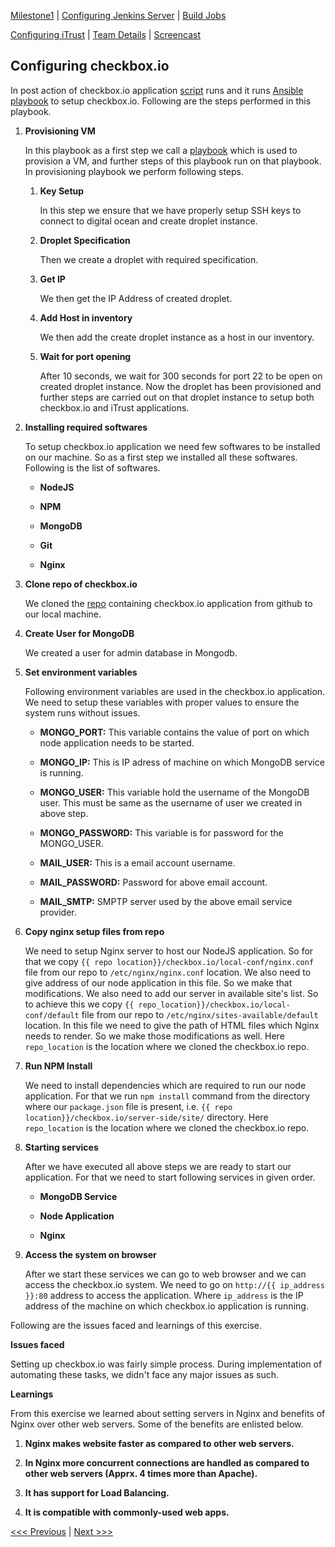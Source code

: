 [Milestone1](README.md) | [Configuring Jenkins Server](Jenkins.md) | [Build Jobs](JenkinsJobBuilder.md)

[Configuring iTrust](ITrust.md) | [Team Details](Team.md) | [Screencast](Screencast.md)

Configuring checkbox.io
----------------------------------

In post action of checkbox.io application [script](/final/post-build/checkbox-post-action.sh) runs and it runs [Ansible playbook](/final/post-build/checkbox-playbook.yml) to setup checkbox.io. Following are the steps performed in this playbook.
	
1. **Provisioning VM**

	In this playbook as a first step we call a [playbook](/final/post-build/provisioning-vm.yml) which is used to provision a VM, and further steps of this playbook run on that playbook. In provisioning playbook we perform following steps.
	
	1. **Key Setup**
	
		In this step we ensure that we have properly setup SSH keys to connect to digital ocean and create droplet instance.
	
	2. **Droplet Specification**
	
		Then we create a droplet with required specification.
	
	3. **Get IP**
	
		We then get the IP Address of created droplet.
	
	4. **Add Host in inventory**
	
		We then add the create droplet instance as a host in our inventory.
		
	5. **Wait for port opening**
	
		After 10 seconds, we wait for 300 seconds for port 22 to be open on created droplet instance. Now the droplet has been provisioned and further steps are carried out on that droplet instance to setup both checkbox.io and iTrust applications.
	
2. **Installing required softwares**
	
	To setup checkbox.io application we need few softwares to be installed on our machine. So as a first step we installed all these softwares. Following is the list of softwares.
	
	- **NodeJS**
	
	- **NPM**
	
	- **MongoDB**
	
	- **Git**
	
	- **Nginx**

3. **Clone repo of checkbox.io**

	We cloned the [repo](https://github.com/chrisparnin/checkbox.io.git) containing checkbox.io application from github to our local machine.

4. **Create User for MongoDB**

	We created a user for admin database in Mongodb.
	
5. **Set environment variables**

	Following environment variables are used in the checkbox.io application. We need to setup these variables with proper values to ensure the system runs without issues.
	
	- **MONGO_PORT:** This variable contains the value of port on which node application needs to be started. 
	
	- **MONGO_IP:** This is IP adress of machine on which MongoDB service is running.
	
	- **MONGO_USER:** This variable hold the username of the MongoDB user. This must be same as the username of user we created in above step.
	
	- **MONGO_PASSWORD:** This variable is for password for the MONGO_USER.
	
	- **MAIL_USER:** This is a email account username. 
	
	- **MAIL_PASSWORD:** Password for above email account.
	
	- **MAIL_SMTP:** SMPTP server used by the above email service provider.
	
6. **Copy nginx setup files from repo**

	We need to setup Nginx server to host our NodeJS application. So for that we copy `{{ repo location}}/checkbox.io/local-conf/nginx.conf` file from our repo to `/etc/nginx/nginx.conf` location. We also need to give address of our node application in this file. So we make that modifications. We also need to add our server in available site's list. So to achieve this we copy `{{ repo_location}}/checkbox.io/local-conf/default` file from our repo to `/etc/nginx/sites-available/default` location. In this file we need to give the path of HTML files which Nginx needs to render. So we make those modifications as well. Here `repo_location` is the location where we cloned the checkbox.io repo.
	
7. **Run NPM Install**

	We need to install dependencies which are required to run our node application. For that we run `npm install` command from the directory where our `package.json` file is present, i.e. `{{ repo location}}/checkbox.io/server-side/site/` directory. Here `repo_location` is the location where we cloned the checkbox.io repo.
	
8. **Starting services**

	After we have executed all above steps we are ready to start our application. For that we need to start following services in given order.
	
	- **MongoDB Service**
	
	- **Node Application**
	
	- **Nginx**

9. **Access the system on browser**

	After we start these services we can go to web browser and we can access the checkbox.io system. We need to go on `http://{{ ip_address }}:80` address to access the application. Where `ip_address` is the IP address of the machine on which checkbox.io application is running.
	
Following are the issues faced and learnings of this exercise.
	
**Issues faced**

Setting up checkbox.io was fairly simple process. During implementation of automating these tasks, we didn't face any major issues as such. 

**Learnings**

From this exercise we learned about setting servers in Nginx and benefits of Nginx over other web servers. Some of the benefits are enlisted below.

1. **Nginx makes website faster as compared to other web servers.**

2. **In Nginx more concurrent connections are handled as compared to other web servers (Apprx. 4 times more than Apache).**

3. **It has support for Load Balancing.**

4. **It is compatible with commonly-used web apps.**

[<<< Previous](JenkinsJobBuilder.md) | [Next >>>](ITrust.md)